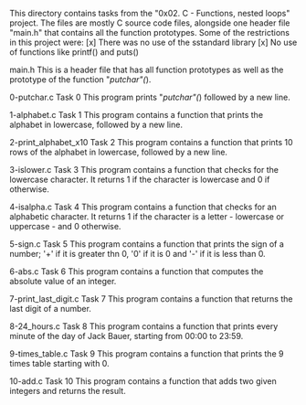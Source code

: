This directory contains tasks from the "0x02. C - Functions, nested loops" project.
The files are mostly C source code files, alongside one header file "main.h" that contains all the function prototypes.
Some of the restrictions in this project were:
[x] There was no use of the sstandard library
[x] No use of functions like printf() and puts()


main.h
This is a header file that has all function prototypes as well as the prototype of the function "_putchar"(_).

0-putchar.c
Task 0
This program prints "_putchar"(_) followed by a new line.

1-alphabet.c
Task 1
This program contains a function that prints the alphabet in lowercase, followed by a new line.

2-print_alphabet_x10
Task 2
This program contains a function that prints 10 rows of the alphabet in lowercase, followed by a new line.

3-islower.c
Task 3
This program contains a function that checks for the lowercase character. It returns 1 if the character is lowercase and 0 if otherwise.

4-isalpha.c
Task 4
This program contains a function that checks for an alphabetic character. It returns 1 if the character is a letter - lowercase or uppercase - and 0 otherwise.

5-sign.c
Task 5
This program contains a function that prints the sign of a number; '+' if it is greater thn 0, '0' if it is 0 and '-' if it is less than 0.

6-abs.c
Task 6
This program contains a function that computes the absolute value of an integer.

7-print_last_digit.c
Task 7
This program contains a function that returns the last digit of a number.

8-24_hours.c
Task 8
This program contains a function that prints every minute of the day of Jack Bauer, starting from 00:00 to 23:59.

9-times_table.c
Task 9
This program contains a function that prints the 9 times table starting with 0.

10-add.c
Task 10
This program contains a function that adds two given integers and returns the result.
